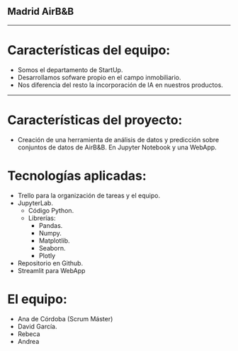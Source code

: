## Madrid AirB&B
___
# Características del equipo:
- Somos el departamento de StartUp.
- Desarrollamos sofware propio en el campo inmobiliario.
- Nos diferencia del resto la incorporación de IA en nuestros productos.
___
# Características del proyecto:
- Creación de una herramienta de análisis de datos y predicción sobre conjuntos de datos de AirB&B. En Jupyter Notebook y una WebApp.




# Tecnologías aplicadas:
- Trello para la organización de tareas y el equipo.
- JupyterLab.
    - Código Python.
    - Librerías:
        - Pandas.
        - Numpy.
        - Matplotlib.
        - Seaborn.
        - Plotly
- Repositorio en Github.
- Streamlit para WebApp

# El equipo:
- Ana de Córdoba (Scrum Máster)
- David García.
- Rebeca
- Andrea